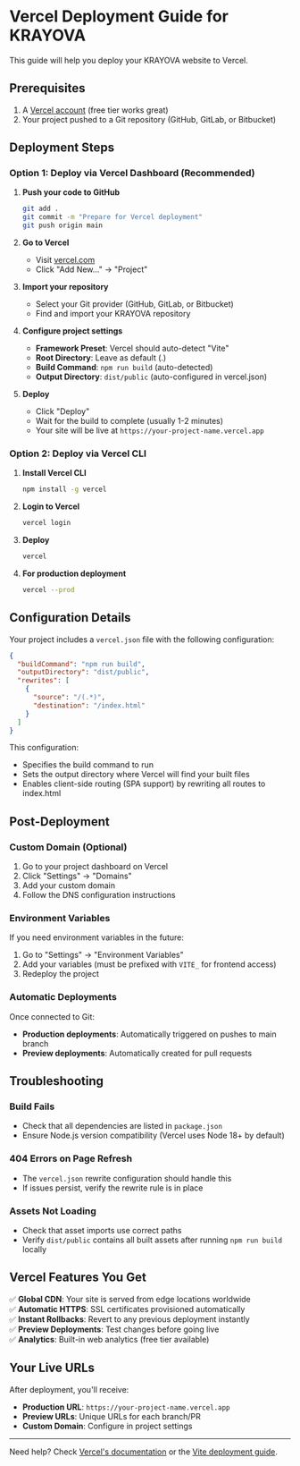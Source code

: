 # Vercel Deployment Guide for KRAYOVA

This guide will help you deploy your KRAYOVA website to Vercel.

## Prerequisites

1. A [Vercel account](https://vercel.com/signup) (free tier works great)
2. Your project pushed to a Git repository (GitHub, GitLab, or Bitbucket)

## Deployment Steps

### Option 1: Deploy via Vercel Dashboard (Recommended)

1. **Push your code to GitHub**
   ```bash
   git add .
   git commit -m "Prepare for Vercel deployment"
   git push origin main
   ```

2. **Go to Vercel**
   - Visit [vercel.com](https://vercel.com)
   - Click "Add New..." → "Project"

3. **Import your repository**
   - Select your Git provider (GitHub, GitLab, or Bitbucket)
   - Find and import your KRAYOVA repository

4. **Configure project settings**
   - **Framework Preset**: Vercel should auto-detect "Vite"
   - **Root Directory**: Leave as default (.)
   - **Build Command**: `npm run build` (auto-detected)
   - **Output Directory**: `dist/public` (auto-configured in vercel.json)

5. **Deploy**
   - Click "Deploy"
   - Wait for the build to complete (usually 1-2 minutes)
   - Your site will be live at `https://your-project-name.vercel.app`

### Option 2: Deploy via Vercel CLI

1. **Install Vercel CLI**
   ```bash
   npm install -g vercel
   ```

2. **Login to Vercel**
   ```bash
   vercel login
   ```

3. **Deploy**
   ```bash
   vercel
   ```
   
4. **For production deployment**
   ```bash
   vercel --prod
   ```

## Configuration Details

Your project includes a `vercel.json` file with the following configuration:

```json
{
  "buildCommand": "npm run build",
  "outputDirectory": "dist/public",
  "rewrites": [
    {
      "source": "/(.*)",
      "destination": "/index.html"
    }
  ]
}
```

This configuration:
- Specifies the build command to run
- Sets the output directory where Vercel will find your built files
- Enables client-side routing (SPA support) by rewriting all routes to index.html

## Post-Deployment

### Custom Domain (Optional)
1. Go to your project dashboard on Vercel
2. Click "Settings" → "Domains"
3. Add your custom domain
4. Follow the DNS configuration instructions

### Environment Variables
If you need environment variables in the future:
1. Go to "Settings" → "Environment Variables"
2. Add your variables (must be prefixed with `VITE_` for frontend access)
3. Redeploy the project

### Automatic Deployments
Once connected to Git:
- **Production deployments**: Automatically triggered on pushes to main branch
- **Preview deployments**: Automatically created for pull requests

## Troubleshooting

### Build Fails
- Check that all dependencies are listed in `package.json`
- Ensure Node.js version compatibility (Vercel uses Node 18+ by default)

### 404 Errors on Page Refresh
- The `vercel.json` rewrite configuration should handle this
- If issues persist, verify the rewrite rule is in place

### Assets Not Loading
- Check that asset imports use correct paths
- Verify `dist/public` contains all built assets after running `npm run build` locally

## Vercel Features You Get

✅ **Global CDN**: Your site is served from edge locations worldwide  
✅ **Automatic HTTPS**: SSL certificates provisioned automatically  
✅ **Instant Rollbacks**: Revert to any previous deployment instantly  
✅ **Preview Deployments**: Test changes before going live  
✅ **Analytics**: Built-in web analytics (free tier available)  

## Your Live URLs

After deployment, you'll receive:
- **Production URL**: `https://your-project-name.vercel.app`
- **Preview URLs**: Unique URLs for each branch/PR
- **Custom Domain**: Configure in project settings

---

Need help? Check [Vercel's documentation](https://vercel.com/docs) or the [Vite deployment guide](https://vitejs.dev/guide/static-deploy.html).
